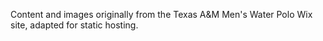 Content and images originally from the Texas A&M Men's Water Polo Wix site, adapted for static hosting.
